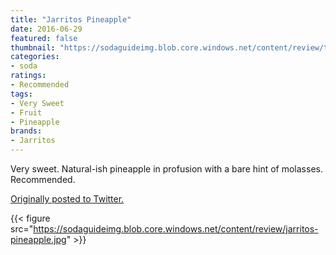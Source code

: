 ```yaml
---
title: "Jarritos Pineapple"
date: 2016-06-29
featured: false
thumbnail: "https://sodaguideimg.blob.core.windows.net/content/review/thumbs/jarritos-pineapple.jpg"
categories:
- soda
ratings:
- Recommended
tags:
- Very Sweet
- Fruit
- Pineapple
brands:
- Jarritos
---
```


Very sweet. Natural-ish pineapple in profusion with a bare hint of molasses. Recommended.

[Originally posted to Twitter.](https://twitter.com/Cavorter/status/748207066594979840)

{{< figure src="https://sodaguideimg.blob.core.windows.net/content/review/jarritos-pineapple.jpg" >}}

